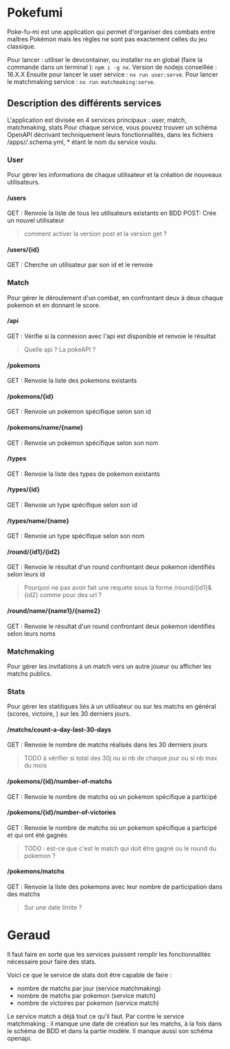 # Pokefumi
Poke-fu-mi est une application qui permet d'organiser des combats entre maîtres Pokémon mais les règles ne sont pas exactement celles du jeu classique.

Pour lancer : utiliser le devcontainer, ou installer nx en global (faire la commande dans un terminal ): `npm i -g nx`.
Version de nodejs conseillée : 16.X.X
Ensuite pour lancer le user service : `nx run user:serve`.
Pour lancer le matchmaking service :  `nx run matchmaking:serve`.


## Description des différents services
L'application est divisée en 4 services principaux : user, match, matchmaking, stats
Pour chaque service, vous pouvez trouver un schéma OpenAPI décrivant techniquement leurs fonctionnalités, dans les fichiers /apps/*/*.schema.yml, * étant le nom du service voulu.

### User
Pour gérer les informations de chaque utilisateur et la création de nouveaux utilisateurs.
#### /users
GET : Renvoie la liste de tous les utilisateurs existants en BDD
POST: Crée un nouvel utilisateur
> comment activer la version post et la version get ?
#### /users/{id}
GET : Cherche un utilisateur par son id et le renvoie

### Match
Pour gérer le déroulement d'un combat, en confrontant deux à deux chaque pokemon et en donnant le score.
#### /api
GET : Vérifie si la connexion avec l'api est disponible et renvoie le résultat
> Quelle api ? La pokeAPI ?
#### /pokemons
GET : Renvoie la liste des pokemons existants
#### /pokemons/{id}
GET : Renvoie un pokemon spécifique selon son id
#### /pokemons/name/{name}
GET : Renvoie un pokemon spécifique selon son nom
#### /types
GET : Renvoie la liste des types de pokemon existants
#### /types/{id}
GET : Renvoie un type spécifique selon son id
#### /types/name/{name}
GET : Renvoie un type spécifique selon son nom
#### /round/{id1}/{id2}
GET : Renvoie le résultat d'un round confrontant deux pokemon identifiés selon leurs id
> Pourquoi ne pas avoir fait une requete sous la forme /round/{id1}&{id2} comme pour des url ?
#### /round/name/{name1}/{name2}
GET : Renvoie le résultat d'un round confrontant deux pokemon identifiés selon leurs noms

### Matchmaking 
Pour gérer les invitations à un match vers un autre joueur ou afficher les matchs publics.

### Stats
Pour gérer les statitiques liés à un utilisateur ou sur les matchs en général (scores, victoire, ) sur les 30 derniers jours.
#### /matchs/count-a-day-last-30-days
GET : Renvoie le nombre de matchs réalisés dans les 30 derniers jours
> TODO à vérifier si total des 30j ou si nb de chaque jour ou si nb max du mois
#### /pokemons/{id}/number-of-matchs
GET : Renvoie le nombre de matchs où un pokemon spécifique a participé
#### /pokemons/{id}/number-of-victories
GET : Renvoie le nombre de matchs où un pokemon spécifique a participé et qui ont été gagnés
> TODO : est-ce que c'est le match qui doit être gagné ou le round du pokemon ?
#### /pokemons/matchs
GET : Renvoie la liste des pokemons avec leur nombre de participation dans des matchs
> Sur une date limite ?

# Geraud

Il faut faire en sorte que les services puissent remplir les fonctionnalités nécessaire pour faire des stats.

Voici ce que le service de stats doit être capable de faire : 

- nombre de matchs par jour (service matchmaking)
- nombre de matchs par pokemon (service match)
- nombre de victoires par pokemon (service match)

Le service match a déjà tout ce qu'il faut.
Par contre le service matchmaking : il manque une date de création sur les matchs, à la fois dans le schéma de BDD et dans la partie modèle. Il manque aussi son schéma openapi.
